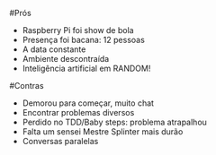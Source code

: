 #Prós
 - Raspberry Pi foi show de bola
 - Presença foi bacana: 12 pessoas
 - A data constante
 - Ambiente descontraída
 - Inteligência artificial em RANDOM!

#Contras
 - Demorou para começar, muito chat
 - Encontrar problemas diversos
 - Perdido no TDD/Baby steps: problema atrapalhou
 - Falta um sensei Mestre Splinter mais durão
 - Conversas paralelas